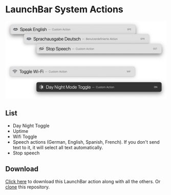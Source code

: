 # LaunchBar System Actions
 
<img src="https://github.com/Ptujec/LaunchBar/raw/master/System-Actions/systemactions.png" width="600"/> 

## List

- Day Night Toggle
- Uptime
- Wifi Toggle
- Speech actions (German, English, Spanish, French). If you don't send text to it, it will select all text automatically.
- Stop speech 

## Download

[Click here](https://github.com/Ptujec/LaunchBar/archive/refs/heads/master.zip) to download this LaunchBar action along with all the others. Or [clone](https://docs.github.com/en/repositories/creating-and-managing-repositories/cloning-a-repository) this repository.